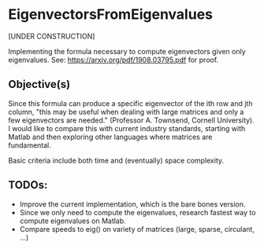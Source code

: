 # EigenvectorsFromEigenvalues
[UNDER CONSTRUCTION]

Implementing the formula necessary to compute eigenvectors given only eigenvalues.
See: https://arxiv.org/pdf/1908.03795.pdf for proof.

## Objective(s)
Since this formula can produce a specific eigenvector of the ith row and jth column, "this may be useful when dealing with large matrices and only a few eigenvectors are needed." (Professor A. Townsend, Cornell University). I would like to compare this with current industry standards, starting with Matlab and then exploring other languages where matrices are fundamental.

Basic criteria include both time and (eventually) space complexity.

## TODOs: 
- Improve the current implementation, which is the bare bones version.
- Since we only need to compute the eigenvalues, research fastest way to compute eigenvalues on Matlab.
- Compare speeds to eig() on variety of matrices (large, sparse, circulant, ...)
